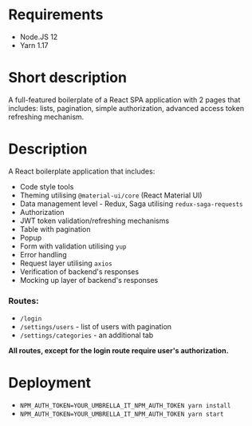 # Requirements

- Node.JS 12
- Yarn 1.17

# Short description

A full-featured boilerplate of a React SPA application with 2 pages that includes: lists, pagination, simple authorization, advanced access token refreshing mechanism.

# Description

A React boilerplate application that includes:

- Code style tools
- Theming utilising `@material-ui/core` (React Material UI)
- Data management level - Redux, Saga utilising `redux-saga-requests`
- Authorization
- JWT token validation/refreshing mechanisms
- Table with pagination
- Popup
- Form with validation utilising `yup`
- Error handling
- Request layer utilising `axios`
- Verification of backend's responses
- Mocking up layer of backend's responses

### Routes:

- `/login`
- `/settings/users` - list of users with pagination
- `/settings/categories` - an additional tab

**All routes, except for the login route require user's authorization.**

# Deployment

- `NPM_AUTH_TOKEN=YOUR_UMBRELLA_IT_NPM_AUTH_TOKEN yarn install`
- `NPM_AUTH_TOKEN=YOUR_UMBRELLA_IT_NPM_AUTH_TOKEN yarn start`
